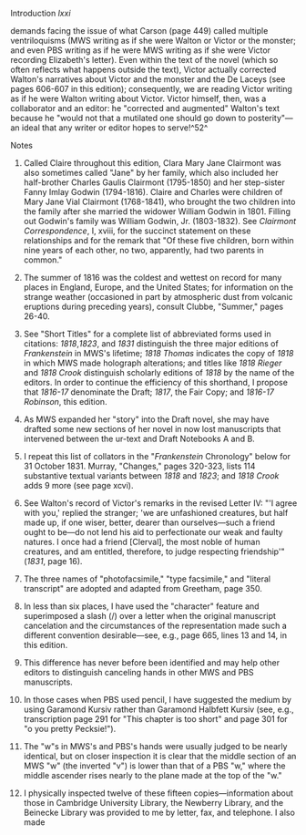 Introduction *lxxi*

demands facing the issue of what Carson (page 449) called multiple
ventriloquisms (MWS writing as if she were Walton or Victor or the
monster; and even PBS writing as if he were MWS writing as if she were
Victor recording Elizabeth's letter). Even within the text of the novel
(which so often reflects what happens outside the text), Victor actually
corrected Walton's narratives about Victor and the monster and the De
Laceys (see pages 606-607 in this edition); consequently, we are reading
Victor writing as if he were Walton writing about Victor. Victor
himself, then, was a collaborator and an editor: he "corrected and
augmented" Walton's text because he "would not that a mutilated one
should go down to posterity"—an ideal that any writer or editor hopes to
serve!^52^

Notes

1.  Called Claire throughout this edition, Clara Mary Jane Clairmont was
    also sometimes called "Jane" by her family, which also included her
    half-brother Charles Gaulis Clairmont (1795-1850) and her
    step-sister Fanny Imlay Godwin (1794-1816). Claire and Charles were
    children of Mary Jane Vial Clairmont (1768-1841), who brought the
    two children into the family after she married the widower William
    Godwin in 1801. Filling out Godwin's family was William Godwin, Jr.
    (1803-1832). See *Clairmont Correspondence*, I, xviii, for the
    succinct statement on these relationships and for the remark that
    "Of these five children, born within nine years of each other, no
    two, apparently, had two parents in common."
2.  The summer of 1816 was the coldest and wettest on record for many
    places in England, Europe, and the United States; for information on
    the strange weather (occasioned in part by atmospheric dust from
    volcanic eruptions during preceding years), consult Clubbe,
    "Summer," pages 26-40.
3.  See "Short Titles" for a complete list of abbreviated forms used in
    citations: *1818*,*1823*, and *1831* distinguish the three major
    editions of *Frankenstein* in MWS's lifetime; *1818 Thomas*
    indicates the copy of *1818* in which MWS made holograph
    alterations; and titles like *1818 Rieger* and *1818 Crook*
    distinguish scholarly editions of *1818* by the name of the editors.
    In order to continue the efficiency of this shorthand, I propose
    that *1816-17* denominate the Draft; *1817*, the Fair Copy; and
    *1816-17 Robinson*, this edition.
4.  As MWS expanded her "story" into the Draft novel, she may have
    drafted some new sections of her novel in now lost manuscripts that
    intervened between the ur-text and Draft Notebooks A and B.
5.  I repeat this list of collators in the "*Frankenstein* Chronology"
    below for 31 October 1831. Murray, "Changes," pages 320-323, lists
    114 substantive textual variants between *1818* and *1823*; and
    *1818 Crook* adds 9 more (see page xcvi).
6.  See Walton's record of Victor's remarks in the revised Letter IV:
    "'I agree with you,' replied the stranger; 'we are unfashioned
    creatures, but half made up, if one wiser, better, dearer than
    ourselves—such a friend ought to be—do not lend his aid to
    perfectionate our weak and faulty natures. I once had a friend
    [Clerval], the most noble of human creatures, and am entitled,
    therefore, to judge respecting friendship'" (*1831*, page 16).
7.  The three names of "photofacsimile," "type facsimile," and "literal
    transcript" are adopted and adapted from Greetham, page 350.
8.  In less than six places, I have used the "character" feature and
    superimposed a slash (/) over a letter when the original manuscript
    cancelation and the circumstances of the representation made such a
    different convention desirable—see, e.g., page 665, lines 13 and 14,
    in this edition.
9.  This difference has never before been identified and may help other
    editors to distinguish canceling hands in other MWS and PBS
    manuscripts.

1.  In those cases when PBS used pencil, I have suggested the medium by
    using Garamond Kursiv rather than Garamond Halbfett Kursiv (see,
    e.g., transcription page 291 for "This chapter is too short" and
    page 301 for "o you pretty Pecksie!").
2.  The "w"s in MWS's and PBS's hands were usually judged to be nearly
    identical, but on closer inspection it is clear that the middle
    section of an MWS "w" (the inverted "v") is lower than that of a PBS
    "w," where the middle ascender rises nearly to the plane made at the
    top of the "w."
3.  I physically inspected twelve of these fifteen copies—information
    about those in Cambridge University Library, the Newberry Library,
    and the Beinecke Library was provided to me by letter, fax, and
    telephone. I also made


